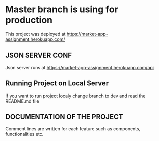 # Master branch is using for production

This project was deployed at https://market-app-assignment.herokuapp.com/

## JSON SERVER CONF

Json server runs at https://market-app-assignment.herokuapp.com/api

## Running Project on Local Server

If you want to run project localy change branch to dev and read the README.md file

## DOCUMENTATION OF THE PROJECT

Comment lines are written for each feature such as components, functionalities etc.
